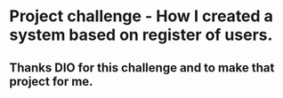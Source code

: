 # Project challenge - How I created a system based on register of users.

## Thanks DIO for this challenge and to make that project for me.
